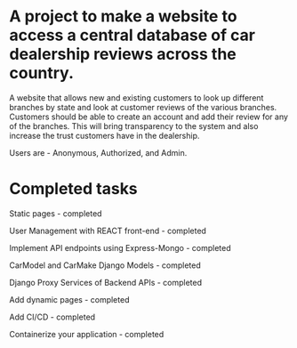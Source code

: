 # A project to make a website to access a central database of car dealership reviews across the country.

A website that allows new and existing customers to look up different branches by state and look at customer reviews of the various branches. Customers should be able to create an account and add their review for any of the branches. This will bring transparency to the system and also increase the trust customers have in the dealership.

Users are - Anonymous, Authorized, and Admin.



# Completed tasks

Static pages - completed

User Management with REACT front-end - completed

Implement API endpoints using Express-Mongo - completed

CarModel and CarMake Django Models - completed

Django Proxy Services of Backend APIs - completed

Add dynamic pages - completed

Add CI/CD - completed

Containerize your application - completed
